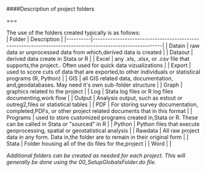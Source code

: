 ####Description of project folders  

===

The use of the folders created typically is as follows:  
| Folder   | Description                                                                                              |
|----------|----------------------------------------------------------------------------------------------------------|
| Datain   | raw data or unprocessed data from which,derived data is created                                          |
| Dataout  | derived data create in Stata or R                                                                        |
| Excel    | any .xls, .xlsx, or .csv file that supports,the project.. Often used for quick data vizualizations       |
| Export   | used to score cuts of data that are exported,to other individuals or statistical programs (R, Python)    |
| GIS      | all GIS related data, documentation, and,geodatabases. May need it's own sub-folder structure            |
| Graph    | graphics related to the project                                                                          |
| Log      | Stata log files or R log files documenting,work flow                                                     |
| Output   | Analysis output, such as estout or outreg2,files or statistical tables                                   |
| PDF      | For storing survey documentation, completed,PDFs, or other project related documents that in this format |
| Programs | used to store customized programs created in,Stata or R. These can be called in Stata or "sourced" in R  |
| Python   | Python files that execute geoprocessing, spatial or geostatistical analysis                              |
| Rawdata  | All raw project data in any form. Data in,the folder are to remain in their original form                |
| Stata    | Folder housing all of the do files for the,project                                                       |
| Word     |                                                                                                          |  

*Additional folders can be created as needed for each project. This will generally be done using the 00_SetupGlobalsFolder.do file.*
